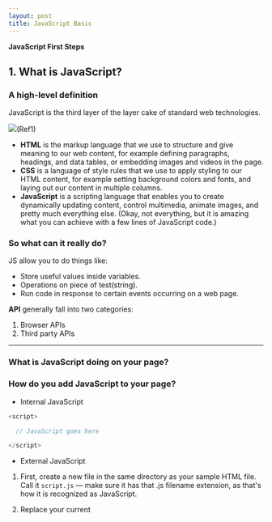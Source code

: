 ```yaml
---
layout: post
title: JavaScript Basic
---
```


**JavaScript First Steps** 


## 1. What is JavaScript?
### A high-level definition

JavaScript is the third layer of the layer cake of standard web technologies.

![](https://mdn.mozillademos.org/files/13502/cake.png)(Ref1)

* **HTML** is the markup language that we use to structure and give meaning to our web content, for example defining paragraphs, headings, and data tables, or embedding images and videos in the page.
* **CSS** is a language of style rules that we use to apply styling to our HTML content, for example setting background colors and fonts, and laying out our content in multiple columns.
* **JavaScript** is a scripting language that enables you to create dynamically updating content, control multimedia, animate images, and pretty much everything else. (Okay, not everything, but it is amazing what you can achieve with a few lines of JavaScript code.)

### So what can it really do?

JS allow you to do things like:

- Store useful values inside variables.
- Operations on piece of test(string).
- Run code in response to certain events occurring on a web page.



**API**  generally fall into two categories:

1. Browser APIs
2. Third party APIs

---

### What is JavaScript doing on your page?







### How do you add JavaScript to your page?

- Internal JavaScript

```javascript
<script>

  // JavaScript goes here

</script>
```



- External JavaScript

1. First, create a new file in the same directory as your sample HTML file. Call it `script.js` — make sure it has that .js filename extension, as that's how it is recognized as JavaScript.

2. Replace your current <script> element with the following:

   ```html
   <script src="script.js" defer></script>
   ```

   

- Inline JavaScript handlers



Javascript Roadmap:

推荐javascript权威指南作为入门书籍的人都是什么心态？ - 憨豆的回答 - 知乎
https://www.zhihu.com/question/23078046/answer/203531074

*参考文献*
[Learn CSS online](https://learnjavascript.online/app.html)
[w3school js](https://www.w3schools.com/js/default.asp)
[mozilla MDN](https://developer.mozilla.org/en-US/docs/Web/JavaScript)
[廖雪峰javascript教程](https://www.liaoxuefeng.com/wiki/1022910821149312)


---
## String Methods and Properties



**String** **Length**

```javascript
var txt = "ABC"
var sln = txt.length
```



**Finding a String in a String**

- IndexOf()

  Return the index of the first occurrence of a specified text in a string.

```javascript
var str = "Please locate where 'locate' occurs!";
var pos = str.indexOf("locate");
```

- lastIndexOf()

  Return the index of the **last** occurrence of a specified text in a string:



**Searching for a String in a String**

```javascript
var str = "Please locate where 'locate' occurs!";
var pos = str.lastIndexOf("locate", 15);
```



**Extracting String Parts**

- slice(start, end)
- substring(start, end)
- substr(*start*, *length*)

**Replacing String Content**

The `replace()` method does not change the string it is called on. It returns a new string.

To replace case insensitive, use a **regular expression** with an `/i` flag (insensitive):

```javascript
str = "Please visit Microsoft!";
var n = str.replace(/MICROSOFT/i, "W3Schools");
```

To replace all matches, use a **regular expression** with a `/g` flag (global match):

```js
str = "Please visit Microsoft and Microsoft!";
var n = str.replace(/Microsoft/g, "W3Schools");
```



**Converting to Upper and Lower Case**

```js
var text1 = "Hello World!";       // String
var text2 = text1.toUpperCase();
var text1 = "Hello World!";       // String
var text2 = text1.toUpperCase();
```



**The concat() Method**

```js
var text1 = "Hello";
var text2 = "World";
var text3 = text1.concat(" ", text2);
var text = "Hello" + " " + "World!";
var text = "Hello".concat(" ", "World!");
```



**String.trim()**

The `trim()` method removes whitespace from **both sides** of a string:

```js
var str = "       Hello World!        ";
alert(str.trim());
```



**Extracting String Characters**

- charAt(position)

- charCodeAt(position)

- Property access[]

---

- charAt()

  The `charAt()` method returns the character at a specified index (position) in a string:

```js
var str = "HELLO WORLD";
str.charAt(0);            // returns H
```

- charCodeAt()

  The `charCodeAt()` method returns the unicode of the character at a specified index in a string:

  The method returns a UTF-16 code (an integer between 0 and 65535).

- Property access

```js
var str = "HELLO WORLD";
str[0]; 
```



**Converting a String to an Array**

If the separator is omitted, the returned array will contain the whole string in index [0].

If the separator is "", the returned array will be an array of single characters:

```js
var txt = "Hello";       // String
txt.split("");           // Split in characters
var txt = "Hello";       // String
txt.split();           // Separator is ommitted. Split in characters
```



##### For a complete reference, go to our [Complete JavaScript String Reference](https://www.w3schools.com/jsref/jsref_obj_string.asp).:



## JavaScript Arrays



#### Creating an Array

```js
var array_name = [item1, item2, ...];
```



Using the JS keyword new

```js
var cars = new Array("Saab", "Volvo", "BMW");
```

**Looping Array Elements**

```js
var fruits, text;
fruits = ["Banana", "Orange", "Apple", "Mango"];

text = "<ul>";
fruits.forEach(myFunction);
text += "</ul>";

function myFunction(value) {
  text += "<li>" + value + "</li>";
}
```



**Adding Array Elements**

The easiest way to add a new element to an array is using the `push()` method:

```js
var fruits = ["Banana", "Orange", "Apple", "Mango"];
fruits.push("Lemon");    // adds a new element (Lemon) to fruits
```





#### Popping and Pushing(last)

The `pop()` method removes the last element from an array:

```js
var fruits = ["Banana", "Orange", "Apple", "Mango"];
fruits.pop();              // Removes the last element ("Mango") from fruits
```

The `pop()` method returns the value that was "popped out":



The `push()` method adds a new element to an array (at the end):

The `push()` method returns the new array length:

```js
var fruits = ["Banana", "Orange", "Apple", "Mango"];
fruits.push("Kiwi");       //  Adds a new element ("Kiwi") to fruits
var fruits = ["Banana", "Orange", "Apple", "Mango"];
var x = fruits.push("Kiwi");   //  the value of x is 5
```





#### Shift and Unshift(first)

The `shift()` method removes the first array element and "shifts" all other elements to a lower index.

The `shift()` method returns the string that was "shifted out":

```js
var fruits = ["Banana", "Orange", "Apple", "Mango"];
fruits.shift();            // Removes the first element "Banana" from fruits
var fruits = ["Banana", "Orange", "Apple", "Mango"];
var x = fruits.shift();    // the value of x is "Banana"
```



The `unshift()` method adds a new element to an array (at the beginning), and "unshifts" older elements:

The `unshift()` method returns the new array length.

```js
var fruits = ["Banana", "Orange", "Apple", "Mango"];
fruits.unshift("Lemon");    // Adds a new element "Lemon" to fruits
var fruits = ["Banana", "Orange", "Apple", "Mango"];
fruits.unshift("Lemon");    // Returns 5
```

#### Changing Elements